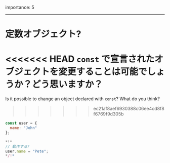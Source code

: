 importance: 5

---

# 定数オブジェクト?

<<<<<<< HEAD
`const` で宣言されたオブジェクトを変更することは可能でしょうか？どう思いますか？
=======
Is it possible to change an object declared with `const`? What do you think?
>>>>>>> ec21af8aef6930388c06ee4cd8f8f6769f9d305b

```js
const user = {
  name: "John"
};

*!*
// 動作する?
user.name = "Pete";
*/!*
```
